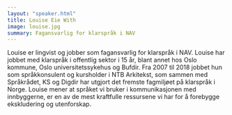 ```yaml
---
layout: "speaker.html"
title: Louise Eie With
image: louise.jpg
summary: Fagansvarlig for klarspråk i NAV
---
```

Louise er lingvist og jobber som fagansvarlig for klarspråk i NAV. Louise har jobbet med klarspråk i offentlig sektor i 15 år, blant annet hos Oslo kommune, Oslo universitetssykehus og Bufdir. Fra 2007 til 2018 jobbet hun som språkkonsulent og kursholder i NTB Arkitekst, som sammen med Språkrådet, KS og Digdir har utgjort det fremste fagmiljøet på klarspråk i Norge. Louise mener at språket vi bruker i kommunikasjonen med innbyggerne, er en av de mest kraftfulle ressursene vi har for å forebygge ekskludering og utenforskap.
